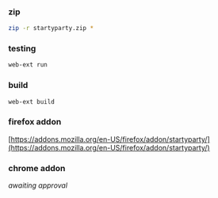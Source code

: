 ### zip

```bash
zip -r startyparty.zip *
```

### testing

```bash
web-ext run
```

### build

```bash
web-ext build
```

### firefox addon
[https://addons.mozilla.org/en-US/firefox/addon/startyparty/](https://addons.mozilla.org/en-US/firefox/addon/startyparty/)

### chrome addon
*awaiting approval*
